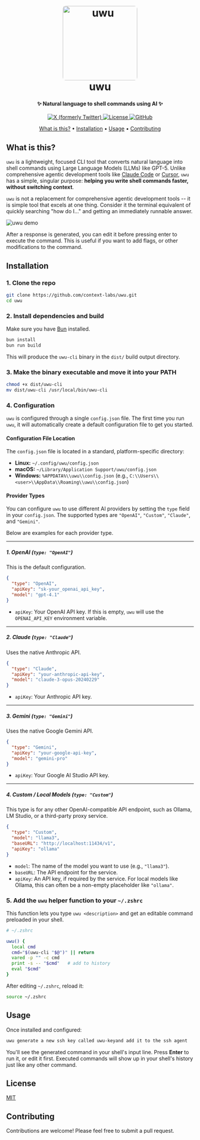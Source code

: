 <h1 align="center">
  <br>
  <a href="https://github.com/context-labs/uwu"><img src="https://raw.githubusercontent.com/context-labs/uwu/main/assets/uwu.jpg" alt="uwu" width="200" style="border-radius:8px;"></a>
   <br>
  uwu
  <br>
</h1>

<h4 align="center">✨ Natural language to shell commands using AI ✨</h4>

<p align="center">
  <a href="https://x.com/inference_net">
    <img alt="X (formerly Twitter)" src="https://img.shields.io/badge/X-@inference.net-1DA1F2?style=flat&logo=x&logoColor=white" />
  </a>
  <a href="https://opensource.org/licenses/MIT">
    <img alt="License" src="https://img.shields.io/badge/License-MIT-yellow.svg" />
  </a>
  <a href="https://github.com/context-labs/uwu">
    <img alt="GitHub" src="https://img.shields.io/github/stars/context-labs/uwu?style=social" />
  </a>
  
</p>

<p align="center">
  <a href="#what-is-this">What is this?</a> •
  <a href="#installation">Installation</a> •
  <a href="#usage">Usage</a> •
  <a href="#contributing">Contributing</a>
</p>

## What is this?

`uwu` is a lightweight, focused CLI tool that converts natural language into shell commands using Large Language Models (LLMs) like GPT-5. Unlike comprehensive agentic development tools like [Claude Code](https://www.anthropic.com/claude-code) or [Cursor](https://cursor.com), `uwu` has a simple, singular purpose: **helping you write shell commands faster, without switching context**.

`uwu` is not a replacement for comprehensive agentic development tools -- it is simple tool that excels at one thing. Consider it the terminal equivalent of quickly searching "how do I..." and getting an immediately runnable answer.


![uwu demo](https://raw.githubusercontent.com/context-labs/uwu/main/assets/uwu.gif)

After a response is generated, you can edit it before pressing enter to execute the command. This is useful if you want to add flags, or other modifications to the command.


## Installation

### 1. Clone the repo
```bash
git clone https://github.com/context-labs/uwu.git
cd uwu
```

### 2. Install dependencies and build
Make sure you have [Bun](https://bun.sh) installed.

```bash
bun install
bun run build
```

This will produce the `uwu-cli` binary in the `dist/` build output directory.


### 3. Make the binary executable and move it into your PATH
```bash
chmod +x dist/uwu-cli
mv dist/uwu-cli /usr/local/bin/uwu-cli
```


### 4. Configuration
`uwu` is configured through a single `config.json` file. The first time you run `uwu`, it will automatically create a default configuration file to get you started.

#### Configuration File Location
The `config.json` file is located in a standard, platform-specific directory:
*   **Linux:** `~/.config/uwu/config.json`
*   **macOS:** `~/Library/Application Support/uwu/config.json`
*   **Windows:** `%APPDATA%\\uwu\\config.json` (e.g., `C:\\Users\\<user>\\AppData\\Roaming\\uwu\\config.json`)

#### Provider Types
You can configure `uwu` to use different AI providers by setting the `type` field in your `config.json`. The supported types are `"OpenAI"`, `"Custom"`, `"Claude"`, and `"Gemini"`.

Below are examples for each provider type.

---
##### **1. OpenAI (`type: "OpenAI"`)**
This is the default configuration.
```json
{
  "type": "OpenAI",
  "apiKey": "sk-your_openai_api_key",
  "model": "gpt-4.1"
}
```
*   `apiKey`: Your OpenAI API key. If this is empty, `uwu` will use the `OPENAI_API_KEY` environment variable.

---
##### **2. Claude (`type: "Claude"`)**
Uses the native Anthropic API.
```json
{
  "type": "Claude",
  "apiKey": "your-anthropic-api-key",
  "model": "claude-3-opus-20240229"
}
```
*   `apiKey`: Your Anthropic API key.

---
##### **3. Gemini (`type: "Gemini"`)**
Uses the native Google Gemini API.
```json
{
  "type": "Gemini",
  "apiKey": "your-google-api-key",
  "model": "gemini-pro"
}
```
*   `apiKey`: Your Google AI Studio API key.

---
##### **4. Custom / Local Models (`type: "Custom"`)**
This type is for any other OpenAI-compatible API endpoint, such as Ollama, LM Studio, or a third-party proxy service.
```json
{
  "type": "Custom",
  "model": "llama3",
  "baseURL": "http://localhost:11434/v1",
  "apiKey": "ollama"
}
```
*   `model`: The name of the model you want to use (e.g., `"llama3"`).
*   `baseURL`: The API endpoint for the service.
*   `apiKey`: An API key, if required by the service. For local models like Ollama, this can often be a non-empty placeholder like `"ollama"`.

### 5. Add the `uwu` helper function to your `~/.zshrc`
This function lets you type `uwu <description>` and get an editable command preloaded in your shell.

```zsh
# ~/.zshrc

uwu() {
  local cmd
  cmd="$(uwu-cli "$@")" || return
  vared -p "" -c cmd
  print -s -- "$cmd"   # add to history
  eval "$cmd"
}
```

After editing `~/.zshrc`, reload it:
```bash
source ~/.zshrc
```

## Usage

Once installed and configured:

```bash
uwu generate a new ssh key called uwu-keyand add it to the ssh agent
```

You'll see the generated command in your shell's input line. Press **Enter** to run it, or edit it first. Executed commands will show up in your shell's history just like any other command.

## License

[MIT](LICENSE)

## Contributing

Contributions are welcome! Please feel free to submit a pull request.
